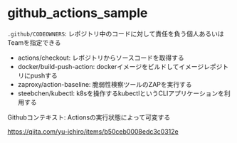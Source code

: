 # github_actions_sample

`.github/CODEOWNERS`: レポジトリ中のコードに対して責任を負う個人あるいはTeamを指定できる

- actions/checkout: レポジトリからソースコードを取得する
- docker/build-push-action: dockerイメージをビルドしてイメージレポジトリにpushする
- zaproxy/action-baseline: 脆弱性検察ツールのZAPを実行する
- steebchen/kubectl: k8sを操作するkubectlというCLIアプリケーションを利用する

Githubコンテキスト: Actionsの実行状態によって可変する

https://qiita.com/yu-ichiro/items/b50ceb0008edc3c0312e